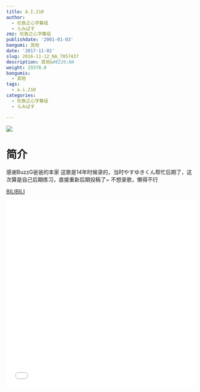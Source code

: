 ```yaml
---
title: A.I.210
author:
  - 伦敦之心字幕组
  - らみぱす
zmz: 伦敦之心字幕组
publishdate: '2001-01-03'
bangumi: 其他
date: '2017-11-02'
slug: 2016-11-12_NA_7057437
description: 其他&#8226;NA
weight: 29378.0
bangumis:
  - 其他
tags:
  - a.i.210
categories:
  - 伦敦之心字幕组
  - らみぱす

---
```

![](https://i.imgur.com/tK8ho3A.png)
# 简介  
感谢BuzzG爸爸的本家
这歌是14年时候录的，当时やすゆきくん帮忙后期了，这次算是自己后期练习，直接重新后期投稿了~
不想录歌，懒得不行

  [BILIBILI](https://www.bilibili.com/video/av7057437/)

  <iframe src="//www.bilibili.com/html/html5player.html?cid=11506079&aid=7057437" width="100%" height="500" frameborder="0" allowfullscreen="allowfullscreen"></iframe>
